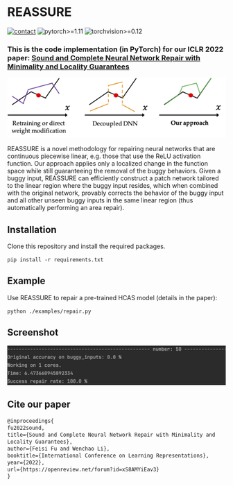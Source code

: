 # REASSURE
[![contact](https://img.shields.io/badge/contact-fufeisi@bu.edu-coral)](fufeisi@bu.edu)
![pytorch>=1.11](https://img.shields.io/badge/pytorch->=1.11-informational.svg)
![torchvision>=0.12](https://img.shields.io/badge/torchvision->=0.12-informational.svg)

### This is the code implementation (in PyTorch) for our ICLR 2022 paper: [Sound and Complete Neural Network Repair with Minimality and Locality Guarantees](https://arxiv.org/abs/2110.07682)

![REASSURE](figures/repair.png)

REASSURE is a novel methodology for repairing neural networks that are continuous piecewise linear, e.g. those that use the ReLU activation function.
Our approach applies only a localized change in the function space while still guaranteeing the removal of the buggy behaviors.
Given a buggy input, 
REASSURE can efficiently construct a patch network tailored to the linear region where the buggy input resides, 
which when combined with the original network, provably corrects the behavior of the buggy input and all other unseen buggy inputs in the same linear region (thus automatically performing an area repair).

## Installation
Clone this repository and install the required packages.
 ```python3
 pip install -r requirements.txt
 ```

## Example
Use REASSURE to repair a pre-trained HCAS model (details in the paper):
 ```python3
 python ./examples/repair.py
 ```
## Screenshot
![result](figures/REASSURE.png)

## Cite our paper
```
@inproceedings{
fu2022sound,
title={Sound and Complete Neural Network Repair with Minimality and Locality Guarantees},
author={Feisi Fu and Wenchao Li},
booktitle={International Conference on Learning Representations},
year={2022},
url={https://openreview.net/forum?id=xS8AMYiEav3}
}
```
